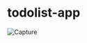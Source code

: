 # todolist-app
 
![Capture](https://user-images.githubusercontent.com/62879239/124014247-f1ab2800-d9eb-11eb-86a2-c11f9e7341f4.PNG)
